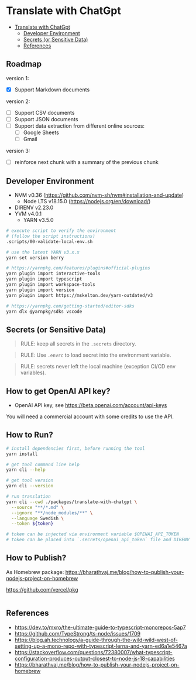 # Translate with ChatGpt

- [Translate with ChatGpt](#translate-with-chatgpt)
  - [Developer Environment](#developer-environment)
  - [Secrets (or Sensitive Data)](#secrets-or-sensitive-data)
  - [References](#references)

## Roadmap

version 1:

- [x] Support Markdown documents

version 2:

- [ ] Support CSV documents
- [ ] Support JSON documents
- [ ] Support data extraction from different online sources:
  - [ ] Google Sheets
  - [ ] Gmail

version 3:

- [ ] reinforce next chunk with a summary of the previous chunk

## Developer Environment

- NVM v0.36 (https://github.com/nvm-sh/nvm#installation-and-update)
  - Node LTS v18.15.0 (https://nodejs.org/en/download/)
- DIRENV v2.23.0
- YVM v4.0.1
  - YARN v3.5.0

```bash
# execute script to verify the environment
# (follow the script instructions)
.scripts/00-validate-local-env.sh

# use the latest YARN v3.x.x
yarn set version berry

# https://yarnpkg.com/features/plugins#official-plugins
yarn plugin import interactive-tools
yarn plugin import typescript
yarn plugin import workspace-tools
yarn plugin import version
yarn plugin import https://mskelton.dev/yarn-outdated/v3

# https://yarnpkg.com/getting-started/editor-sdks
yarn dlx @yarnpkg/sdks vscode
```

## Secrets (or Sensitive Data)

> RULE: keep all secrets in the `.secrets` directory.

> RULE: Use `.envrc` to load secret into the environment variable.

> RULE: secrets never left the local machine (exception CI/CD env variables).

## How to get OpenAI API key?

- OpenAI API key, see https://beta.openai.com/account/api-keys

You will need a commercial account with some credits to use the API.

## How to Run?

```bash
# install dependencies first, before running the tool
yarn install

# get tool command line help
yarn cli --help

# get tool version
yarn cli --version

# run translation
yarn cli --cwd ./packages/translate-with-chatgpt \
  --source "**/*.md" \
  --ignore "**/node_modules/**" \
  --language Swedish \
  --token ${token}

# token can be injected via environment variable $OPENAI_API_TOKEN
# token can be placed into `.secrets/openai_api_token` file and DIRENV will load it
```

## How to Publish?

As Homebrew package: https://bharathvaj.me/blog/how-to-publish-your-nodejs-project-on-homebrew

https://github.com/vercel/pkg

```bash
```

## References

- https://dev.to/mxro/the-ultimate-guide-to-typescript-monorepos-5ap7
- https://github.com/TypeStrong/ts-node/issues/1709
- https://blog.ah.technology/a-guide-through-the-wild-wild-west-of-setting-up-a-mono-repo-with-typescript-lerna-and-yarn-ed6a1e5467a
- https://stackoverflow.com/questions/72380007/what-typescript-configuration-produces-output-closest-to-node-js-18-capabilities
- https://bharathvaj.me/blog/how-to-publish-your-nodejs-project-on-homebrew
